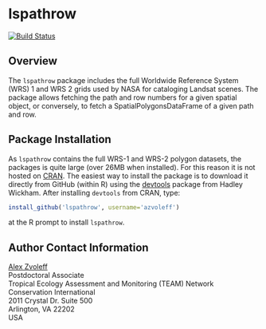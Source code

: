 # lspathrow

[![Build Status](https://travis-ci.org/azvoleff/lspathrow.png)](https://travis-ci.org/azvoleff/lspathrow)

## Overview

The `lspathrow` package includes the full Worldwide Reference System (WRS) 1 
and WRS 2 grids used by NASA for cataloging Landsat scenes. The package allows 
fetching the path and row numbers for a given spatial object, or conversely, to 
fetch a SpatialPolygonsDataFrame of a given path and row.

## Package Installation

As `lspathrow` contains the full WRS-1 and WRS-2 polygon datasets, the packages 
is quite large (over 26MB when installed). For this reason it is not hosted on 
[CRAN](http://cran.r-project.org). The easiest way to install the package is to 
download it directly from GitHub (within R) using the
[devtools](http://cran.r-project.org/web/packages/devtools/index.html) package 
from Hadley Wickham. After installing `devtools` from CRAN, type:

```R
install_github('lspathrow', username='azvoleff')
```

at the R prompt to install `lspathrow`.

## Author Contact Information

[Alex Zvoleff](mailto:azvoleff@conservation.org)  
Postdoctoral Associate  
Tropical Ecology Assessment and Monitoring (TEAM) Network  
Conservation International  
2011 Crystal Dr. Suite 500  
Arlington, VA 22202  
USA
